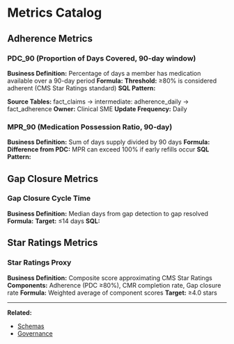 # Metrics Catalog

## Adherence Metrics

### PDC_90 (Proportion of Days Covered, 90-day window)
**Business Definition:** Percentage of days a member has medication available over a 90-day period
**Formula:** 
**Threshold:** ≥80% is considered adherent (CMS Star Ratings standard)
**SQL Pattern:**

**Source Tables:** fact_claims → intermediate: adherence_daily → fact_adherence
**Owner:** Clinical SME
**Update Frequency:** Daily

### MPR_90 (Medication Possession Ratio, 90-day)
**Business Definition:** Sum of days supply divided by 90 days
**Formula:** 
**Difference from PDC:** MPR can exceed 100% if early refills occur
**SQL Pattern:**


## Gap Closure Metrics

### Gap Closure Cycle Time
**Business Definition:** Median days from gap detection to gap resolved
**Formula:** 
**Target:** ≤14 days
**SQL:**


## Star Ratings Metrics

### Star Ratings Proxy
**Business Definition:** Composite score approximating CMS Star Ratings
**Components:** Adherence (PDC ≥80%), CMR completion rate, Gap closure rate
**Formula:** Weighted average of component scores
**Target:** ≥4.0 stars

---

**Related:**
- [Schemas](schemas.md)
- [Governance](../governance.md)
